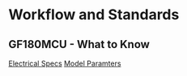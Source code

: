 # Workflow and Standards

## GF180MCU - What to Know

[Electrical Specs](https://gf180mcu-pdk.readthedocs.io/en/latest/analog/spice/elec_specs/elec_specs.html)
[Model Paramters](https://gf180mcu-pdk.readthedocs.io/en/latest/analog/model_parameters/model_parameters.html)
